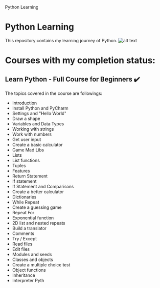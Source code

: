 Python Learning
# Python Learning
This repository contains my learning journey of Python.
![alt text](https://anthoncode.com/wp-content/uploads/2019/01/python-logo-png.png)
# Courses with my completion status:
## Learn Python - Full Course for Beginners ✔️
The topics covered in the course are followings:
- Introduction
- Install Python and PyCharm
- Settings and "Hello World"
- Draw a shape
- Variables and Data Types
- Working with strings
- Work with numbers
- Get user input
- Create a basic calculator
- Game Mad Libs
- Lists
- List functions
- Tuples
- Features
- Return Statement
- If statement
- If Statement and Comparisons
- Create a better calculator
- Dictionaries
- While Repeat
- Create a guessing game
- Repeat For
- Exponential function
- 2D list and nested repeats
- Build a translator
- Comments
- Try / Except
- Read files
- Edit files
- Modules and seeds
- Classes and objects
- Create a multiple choice test
- Object functions
- Inheritance
- Interpreter Pyth
